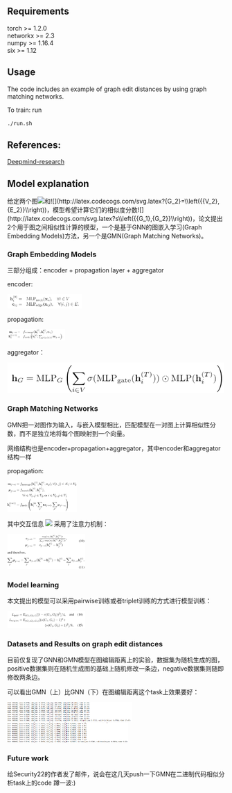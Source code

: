 
## Requirements
torch >= 1.2.0  
networkx >= 2.3  
numpy >= 1.16.4  
six >= 1.12

## Usage
The code includes an example of graph edit distances by using graph matching networks.

To train: run
```bash
./run.sh
```

## References:
[Deepmind-research](https://github.com/deepmind/deepmind-research/tree/master/graph_matching_networks)

## Model explanation


给定两个图![](http://latex.codecogs.com/svg.latex?{G_1}=\\left({{V_1},{E_1}}\\right))和![](http://latex.codecogs.com/svg.latex?{G_2}=\\left({{V_2},{E_2}}\\right))，模型希望计算它们的相似度分数![](http://latex.codecogs.com/svg.latex?s\\left({{G_1},{G_2}}\\right))，论文提出2个用于图之间相似性计算的模型，一个是基于GNN的图嵌入学习(Graph Embedding Models)方法，另一个是GMN(Graph Matching Networks)。

### Graph Embedding Models

三部分组成：encoder + propagation layer + aggregator

encoder:

<img src="https://github.com/yanyou426/GNN-Re-Implementation/blob/main/GMNonGraphEditDistance/imgofGMN/encoder.png" style="zoom:30%;"/>

propagation:

<img src="https://github.com/yanyou426/GNN-Re-Implementation/blob/main/GMNonGraphEditDistance/imgofGMN/propagation.png" style="zoom:30%;"/>

aggregator：

<img src="https://github.com/yanyou426/GNN-Re-Implementation/blob/main/GMNonGraphEditDistance/imgofGMN/aggregator.png"  width="500" height="70"/>

### Graph Matching Networks

GMN把一对图作为输入，与嵌入模型相比，匹配模型在一对图上计算相似性分数，而不是独立地将每个图映射到一个向量。

网络结构也是encoder+propagation+aggregator，其中encoder和aggregator结构一样

propagation:

<img src="https://github.com/yanyou426/GNN-Re-Implementation/blob/main/GMNonGraphEditDistance/imgofGMN/propagation2.png" style="zoom:30%;"/>

其中交互信息 ![](http://latex.codecogs.com/svg.latex?{\\mu}) 采用了注意力机制：

<img src="https://github.com/yanyou426/GNN-Re-Implementation/blob/main/GMNonGraphEditDistance/imgofGMN/attention.png" style="zoom:30%;"/>

### Model learning

本文提出的模型可以采用pairwise训练或者triplet训练的方式进行模型训练：


<img src="https://github.com/yanyou426/GNN-Re-Implementation/blob/main/GMNonGraphEditDistance/imgofGMN/2and3.png" style="zoom:30%;"/>

### Datasets and Results on graph edit distances

目前仅复现了GNN和GMN模型在图编辑距离上的实验，数据集为随机生成的图，positive数据集则在随机生成图的基础上随机修改一条边，negative数据集则随即修改两条边。

可以看出GMN（上）比GNN（下）在图编辑距离这个task上效果要好：

<img src="https://github.com/yanyou426/GNN-Re-Implementation/blob/main/GMNonGraphEditDistance/imgofGMN/GMNres.png" style="zoom:30%;"/>

<img src="https://github.com/yanyou426/GNN-Re-Implementation/blob/main/GMNonGraphEditDistance/imgofGMN/GNNres.png" style="zoom:30%;"/>

### Future work

给Security22的作者发了邮件，说会在这几天push一下GMN在二进制代码相似分析task上的code 蹲一波:)

